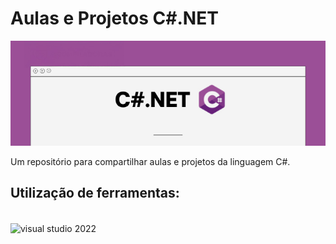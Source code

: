 # Aulas e Projetos C#.NET


  ![Preview](docs/capa_cSharp.jpg)


Um repositório para compartilhar aulas e projetos da linguagem C#.


## Utilização de ferramentas: 
<i class="devicon-visualstudio-plain colored"></i>


<div style="display: inline_block"><br>
  <img align="center" alt="visual studio 2022" src="https://cdn.jsdelivr.net/gh/devicons/devicon@latest/icons/visualstudio/visualstudio-original.svg" height="40" width="40" />

</div>





